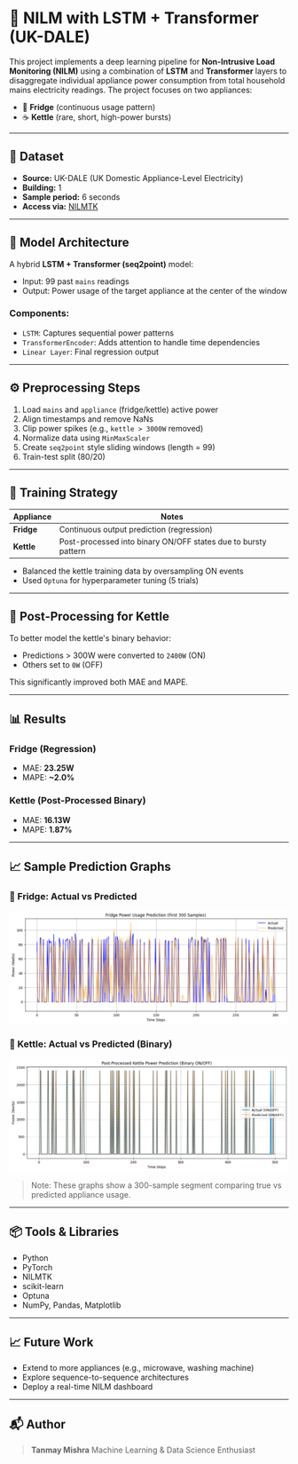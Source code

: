 # 🔌 NILM with LSTM + Transformer (UK-DALE)

This project implements a deep learning pipeline for **Non-Intrusive Load Monitoring (NILM)** using a combination of **LSTM** and **Transformer** layers to disaggregate individual appliance power consumption from total household mains electricity readings. The project focuses on two appliances:

* 🧊 **Fridge** (continuous usage pattern)
* ☕ **Kettle** (rare, short, high-power bursts)

---

## 📂 Dataset

* **Source:** UK-DALE (UK Domestic Appliance-Level Electricity)
* **Building:** 1
* **Sample period:** 6 seconds
* **Access via:** [NILMTK](https://nilmtk.github.io/)

---

## 🔧 Model Architecture

A hybrid **LSTM + Transformer (seq2point)** model:

* Input: 99 past `mains` readings
* Output: Power usage of the target appliance at the center of the window

### Components:

* `LSTM`: Captures sequential power patterns
* `TransformerEncoder`: Adds attention to handle time dependencies
* `Linear Layer`: Final regression output

---

## ⚙️ Preprocessing Steps

1. Load `mains` and `appliance` (fridge/kettle) active power
2. Align timestamps and remove NaNs
3. Clip power spikes (e.g., `kettle > 3000W` removed)
4. Normalize data using `MinMaxScaler`
5. Create `seq2point` style sliding windows (length = 99)
6. Train-test split (80/20)

---

## 🧪 Training Strategy

| Appliance  | Notes                                                          |
| ---------- | -------------------------------------------------------------- |
| **Fridge** | Continuous output prediction (regression)                      |
| **Kettle** | Post-processed into binary ON/OFF states due to bursty pattern |

* Balanced the kettle training data by oversampling ON events
* Used `Optuna` for hyperparameter tuning (5 trials)

---

## 🧠 Post-Processing for Kettle

To better model the kettle's binary behavior:

* Predictions > 300W were converted to `2400W` (ON)
* Others set to `0W` (OFF)

This significantly improved both MAE and MAPE.

---

## 📊 Results

### Fridge (Regression)

* MAE: **23.25W**
* MAPE: **\~2.0%**

### Kettle (Post-Processed Binary)

* MAE: **16.13W**
* MAPE: **1.87%**

---

## 📈 Sample Prediction Graphs

### 🔹 Fridge: Actual vs Predicted

![Fridge Prediction Graph](fridge_actual_vs_pred.png)

### 🔹 Kettle: Actual vs Predicted (Binary)

![Kettle Prediction Graph](kettle_actual_vs_pred_binary.png)

> Note: These graphs show a 300-sample segment comparing true vs predicted appliance usage.

---

## 📦 Tools & Libraries

* Python
* PyTorch
* NILMTK
* scikit-learn
* Optuna
* NumPy, Pandas, Matplotlib

---

## 📈 Future Work

* Extend to more appliances (e.g., microwave, washing machine)
* Explore sequence-to-sequence architectures
* Deploy a real-time NILM dashboard

---

## 📬 Author

> **Tanmay Mishra**
> Machine Learning & Data Science Enthusiast

